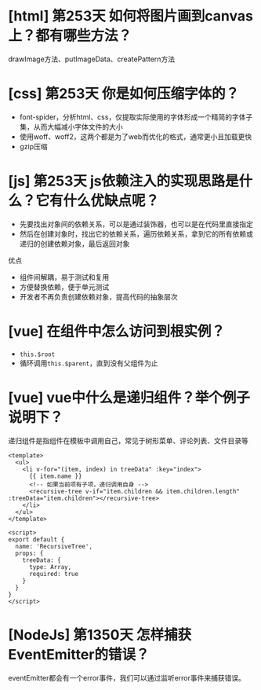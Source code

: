 # [html] 第253天 如何将图片画到canvas上？都有哪些方法？

drawImage方法、putImageData、createPattern方法

# [css] 第253天 你是如何压缩字体的？

- font-spider，分析html、css，仅提取实际使用的字体形成一个精简的字体子集，从而大幅减小字体文件的大小
- 使用woff、woff2，这两个都是为了web而优化的格式，通常更小且加载更快
- gzip压缩

# [js] 第253天 js依赖注入的实现思路是什么？它有什么优缺点呢？

- 先要找出对象间的依赖关系，可以是通过装饰器，也可以是在代码里直接指定
- 然后在创建对象时，找出它的依赖关系，遍历依赖关系，拿到它的所有依赖或递归的创建依赖对象，最后返回对象

优点
- 组件间解耦，易于测试和复用
- 方便替换依赖，便于单元测试
- 开发者不再负责创建依赖对象，提高代码的抽象层次

# [vue] 在组件中怎么访问到根实例？

- `this.$root`
- 循环调用`this.$parent`，直到没有父组件为止

# [vue] vue中什么是递归组件？举个例子说明下？

递归组件是指组件在模板中调用自己，常见于树形菜单、评论列表、文件目录等
```vue
<template>
  <ul>
    <li v-for="(item, index) in treeData" :key="index">
      {{ item.name }}
      <!-- 如果当前项有子项，递归调用自身 -->
      <recursive-tree v-if="item.children && item.children.length" :treeData="item.children"></recursive-tree>
    </li>
  </ul>
</template>

<script>
export default {
  name: 'RecursiveTree',
  props: {
    treeData: {
      type: Array,
      required: true
    }
  }
}
</script>

```

# [NodeJs] 第1350天 怎样捕获EventEmitter的错误？

eventEmitter都会有一个error事件，我们可以通过监听error事件来捕获错误。

